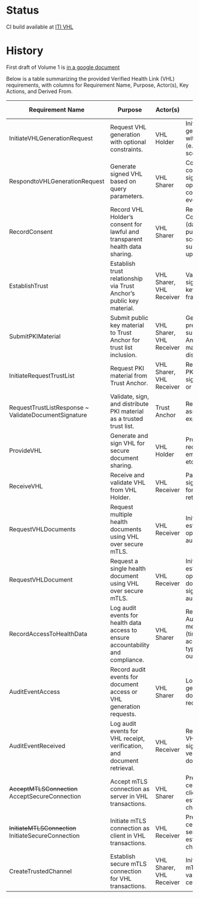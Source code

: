 # Status

CI build available at [ITI VHL](https://build.fhir.org/ig/IHE/ITI.VHL/branches/master/index.html)

# History

First draft of Volume 1 is [in a google document](https://docs.google.com/document/d/1yidC89m90LsoYU89dkodLU2Wd8BBNAzjAchrRbO51uE/edit?tab=t.0)

Below is a table summarizing the provided Verified Health Link (VHL) requirements, with columns for Requirement Name, Purpose, Actor(s), Key Actions, and Derived From.


| Requirement Name | Purpose | Actor(s) | Key Actions | Derived From | Related Transactions |
|------------------|---------|----------|-------------|--------------|---------------------|
| InitiateVHLGenerationRequest | Request VHL generation with optional constraints. | VHL Holder | Initiate VHL generation request with parameters (e.g., expiration, scope). | - | GenerateVHL | 
| RespondtoVHLGenerationRequest | Generate signed VHL based on query parameters. | VHL Sharer | Collect/generate content, create and sign VHL payload, optionally record consent or audit events. | - | GenerateVHL |
| RecordConsent | Record VHL Holder’s consent for lawful and transparent health data sharing. | VHL Sharer | Record FHIR Consent resource (data subject, purpose, recipients, scope, validity), support consent updates/revocation. | - | ITI PCF |
| EstablishTrust | Establish trust relationship via Trust Anchor’s public key material. | VHL Sharer, VHL Receiver | Validate digital signatures using keys from trust framework. | - | - |
| SubmitPKIMaterial | Submit public key material to Trust Anchor for trust list inclusion. | VHL Sharer, VHL Receiver | Generate key pairs, prepare metadata, submit to Trust Anchor, ensure material supports distribution. | EstablishTrust | Submit PKI Material |
| InitiateRequestTrustList | Request PKI material from Trust Anchor. | VHL Sharer, VHL Receiver | Request and cache PKI material for signature validation or mTLS. | EstablishTrust | RequestTrustList |
| RequestTrustListResponse ~ ValidateDocumentSignature| Validate, sign, and distribute PKI material as a trusted trust list. | Trust Anchor | Receive, validate, assemble, sign, and expose trust list. | EstablishTrust | RequestTrustList |
| ProvideVHL | Generate and sign VHL for secure document sharing. | VHL Holder | Provide VHL to receiver via NFC, email, or QR Code etc. | - | content profile |
| ReceiveVHL | Receive and validate VHL from VHL Holder. | VHL Receiver | Parse VHL, validate signature, prepare for document retrieval. | - | content profile |
| RequestVHLDocuments | Request multiple health documents using VHL over secure mTLS. | VHL Receiver | Initiate request, establish mTLS, optionally record audit events. | - | MHD + ATNA |
| RequestVHLDocument | Request a single health document using VHL over secure mTLS. | VHL Receiver | Initiate request, establish mTLS, optionally verify document signature, record audit events. | - | MHD + ATNA |
| RecordAccessToHealthData | Log audit events for health data access to ensure accountability and compliance. | VHL Sharer | Record FHIR AuditEvent with metadata (timestamp, accessor, resource type, purpose, outcome). | - | ATNA |
| AuditEventAccess | Record audit events for document access or VHL generation requests. | VHL Sharer | Log events for VHL generation or document retrieval requests. | RecordAccessToHealthData |ATNA |
| AuditEventReceived | Log audit events for VHL receipt, verification, and document retrieval. | VHL Receiver | Record events for VHL receipt, signature verification, document access. | RecordAccessToHealthData | ATNA |
| ~~AcceptMTLSConnection~~ AcceptSecureConnection | Accept mTLS connection as server in VHL transactions. | VHL Sharer | Present server certificate, validate client certificate, establish secure channel. | CreateTrustedChannel | ? |
| ~~InitiateMTLSConnection~~ InitiateSecureConnection | Initiate mTLS connection as client in VHL transactions. | VHL Receiver | Present client certificate, validate server certificate, establish secure channel. | CreateTrustedChannel | ? |
| CreateTrustedChannel | Establish secure mTLS connection for VHL transactions. | VHL Sharer, VHL Receiver | Initiate and accept mTLS, present and validate X.509 certificates. | EstablishTrust | ? |

